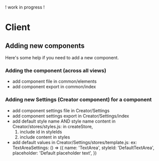 ! work in progress !
# Client
## Adding new components
Here's some help if you need to add a new component.
### Adding the component (across all views)
- add component file in common/elements
- add component export in common/index
### Adding new Settings (Creator component) for a component
- add component settings file in Creator/Settings
- add component settings export in Creator/Settings/index
- add default style name AND style name content in Creator/stores/styles.js: in createStore,
    1. include id in styleIds
    2. include content in styles
- add default values in Creator/Settings/stores/template.js: 
ex:
		TextAreaSettings: () => ({
			name: 'TextArea',
			styleId: 'DefaultTextArea',
			placeholder: 'Default placeholder text',
		})